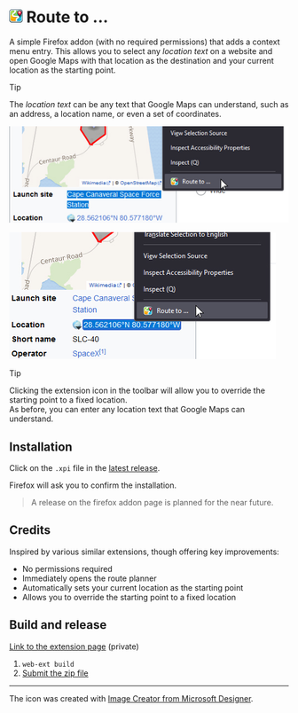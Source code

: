 # <img src="./src/assets/icon.png" width="24"> Route to ...

A simple Firefox addon (with no required permissions) that adds a context menu entry. This allows you to select any _location text_ on a website and open Google Maps with that location as the destination and your current location as the starting point.

> [!TIP]  
> The _location text_ can be any text that Google Maps can understand, such as an address, a location name, or even a set of coordinates.

![location-name](./images/location-name.jpg)

![coords](./images/coords.jpg)


> [!TIP]
> Clicking the extension icon in the toolbar will allow you to override the starting point to a fixed location.  
> As before, you can enter any location text that Google Maps can understand.


## Installation

Click on the `.xpi` file in the [latest release](https://github.com/mriot/route-to/releases/latest).

Firefox will ask you to confirm the installation.

> A release on the firefox addon page is planned for the near future.


## Credits

Inspired by various similar extensions, though offering key improvements:
- No permissions required
- Immediately opens the route planner
- Automatically sets your current location as the starting point
- Allows you to override the starting point to a fixed location

## Build and release

[Link to the extension page](https://addons.mozilla.org/en-US/developers/addon/edf88207ee4c466c83b1/versions) (private)

1. `web-ext build`
2. [Submit the zip file](https://addons.mozilla.org/en-US/developers/addon/edf88207ee4c466c83b1/versions/submit/)

---

The icon was created with [Image Creator from Microsoft Designer](https://www.bing.com/images/create).
